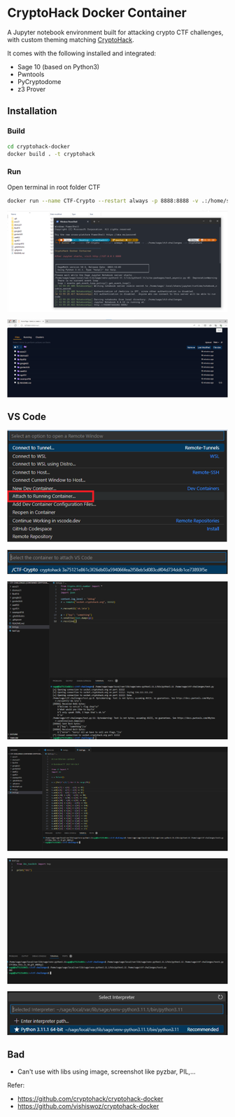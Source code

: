 # CryptoHack Docker Container

A Jupyter notebook environment built for attacking crypto CTF challenges, with custom theming matching [CryptoHack](https://cryptohack.org).

It comes with the following installed and integrated:
 - Sage 10 (based on Python3)
 - Pwntools
 - PyCryptodome
 - z3 Prover

## Installation

### Build

```bash
cd cryptohack-docker
docker build . -t cryptohack
```

### Run

Open terminal in root folder CTF

```bash
docker run --name CTF-Crypto --restart always -p 8888:8888 -v .:/home/sage/ctf-challenges -it cryptohack
```

![Alt text](image.png)

![Alt text](image-1.png)

## VS Code

![Alt text](image-2.png)

![Alt text](image-3.png)

![Alt text](image-4.png)

![Alt text](image-5.png)

![Alt text](image-6.png)

![Alt text](image-7.png)

## Bad
- Can't use with libs using image, screenshot like pyzbar, PIL,...
 
Refer:
- https://github.com/cryptohack/cryptohack-docker
- https://github.com/vishiswoz/cryptohack-docker
